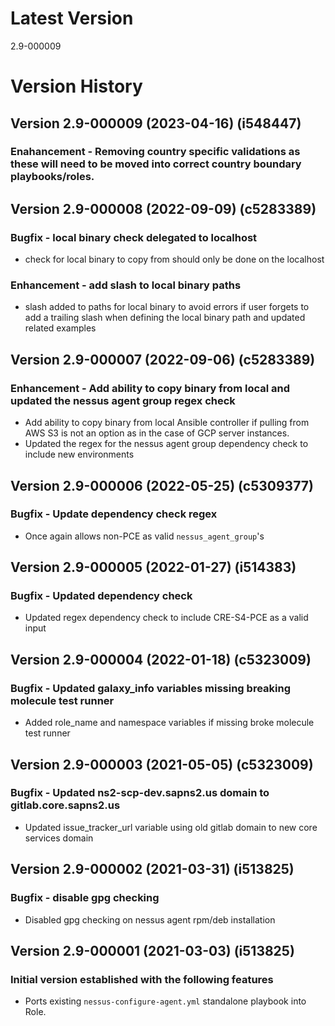 # Latest Version
2.9-000009

# Version History
## Version 2.9-000009 (2023-04-16) (i548447)
### Enahancement - Removing country specific validations as these will need to be moved into correct country boundary playbooks/roles.

## Version 2.9-000008 (2022-09-09) (c5283389)
### Bugfix - local binary check delegated to localhost
* check for local binary to copy from should only be done on the localhost
### Enhancement - add slash to local binary paths
* slash added to paths for local binary to avoid errors if user forgets to add a trailing slash when defining the local binary path and updated related examples

## Version 2.9-000007 (2022-09-06) (c5283389)
### Enhancement - Add ability to copy binary from local and updated the nessus agent group regex check
* Add ability to copy binary from local Ansible controller if pulling from AWS S3 is not an option as in the case of GCP server instances.
* Updated the regex for the nessus agent group dependency check to include new environments

## Version 2.9-000006 (2022-05-25) (c5309377)
### Bugfix - Update dependency check regex
* Once again allows non-PCE as valid `nessus_agent_group`'s

## Version 2.9-000005 (2022-01-27) (i514383)
### Bugfix - Updated dependency check
* Updated regex dependency check to include CRE-S4-PCE as a valid input

## Version 2.9-000004 (2022-01-18) (c5323009)
### Bugfix - Updated galaxy_info variables missing breaking molecule test runner
* Added role_name and namespace variables if missing broke molecule test runner

## Version 2.9-000003 (2021-05-05) (c5323009)
### Bugfix - Updated ns2-scp-dev.sapns2.us domain to gitlab.core.sapns2.us
* Updated issue_tracker_url variable using old gitlab domain to new core services domain

## Version 2.9-000002 (2021-03-31) (i513825)
### Bugfix - disable gpg checking
* Disabled gpg checking on nessus agent rpm/deb installation

## Version 2.9-000001 (2021-03-03) (i513825)
### Initial version established with the following features
* Ports existing `nessus-configure-agent.yml` standalone playbook into Role.
